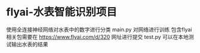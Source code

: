 # flyai-水表智能识别项目
使用全连接神经网络对水表中的数字进行分类
main.py 对网络进行训练 包含flyai相关包需要在 https://www.flyai.com/d/320 网址进行提交
test.py 可以在本地测试输出水表的结果
